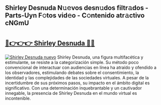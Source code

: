 ## Shirley Desnuda N𝚞𝚎vos desn𝚞dos filtr𝚊dos - Parts-Uyn F𝚘tos vid𝚎o - C𝚘ntenido atr𝚊ctivo cNGmU

# <h2><a href="http://mbci9d6.tromn.icu/?c=Shirley+Desnuda">🔗👉👉👉 Shirley Desnuda 🔗🔗</a></h2>

[![Shirley Desnuda nuevo](https://i.imgur.com/pEAQMta.gif)](http://mbci9d6.tromn.icu/?c=Shirley+Desnuda)
Shirley Desnuda, una figura multifacética y estimulante, se resiste a la categorización simple. Su método poco convencional de interactuar con audiencias en línea ha atraído y ofendido a los observadores, estimulando debates sobre el consentimiento, la identidad y las complejidades de las sociedades virtuales. A pesar de la incertidumbre de sus próximos pasos, su impacto en el ámbito digital es significativo. Con una determinación inquebrantable y un cautivador innegable, la presencia de Shirley Desnuda en el mundo virtual es incontenible.
